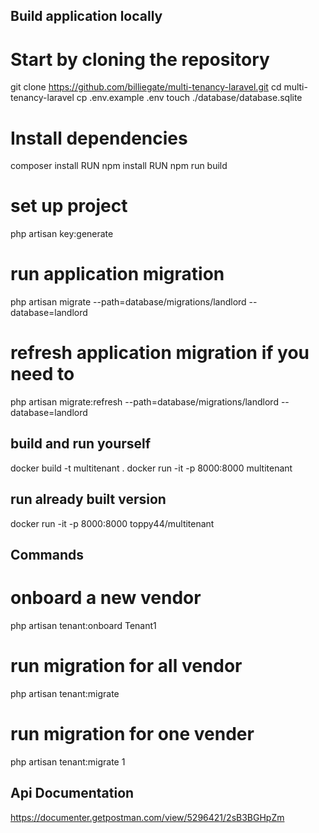 
## Build application locally
# Start by cloning the repository 

git clone https://github.com/billiegate/multi-tenancy-laravel.git
cd multi-tenancy-laravel
cp .env.example .env
touch ./database/database.sqlite

# Install dependencies
composer install
RUN npm install
RUN npm run build

# set up project
php artisan key:generate


# run application migration
php artisan migrate --path=database/migrations/landlord --database=landlord  

# refresh application migration if you need to
php artisan migrate:refresh --path=database/migrations/landlord --database=landlord


## build and run yourself
docker build -t multitenant .
docker run -it -p 8000:8000 multitenant

## run already built version
docker run -it -p 8000:8000 toppy44/multitenant

## Commands
# onboard a new vendor
php artisan tenant:onboard Tenant1

# run migration for all vendor
php artisan tenant:migrate

# run migration for one vender
php artisan tenant:migrate 1

## Api Documentation
https://documenter.getpostman.com/view/5296421/2sB3BGHpZm